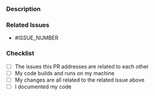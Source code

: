 <!--- IMPORTANT: Fill out all required fields. Otherwise we might close this PR temporarily -->

<!--- IMPORTANT: If this PR addresses multiple unrelated issues, it will be closed until separated. -->

### Description

<!--- REQUIRED: Describe what changed in detail -->

### Related Issues

<!--- REQUIRED: Tag all related issues (e.g. * #123) -->
<!--- If this PR resolves a bug, please specify (e.g. * fix #123) -->
<!--- If this PR implements a new feature, please specify (e.g. * resolve #123) -->
<!--- If this PR addresses multiple issues, these issues must be related to one other -->

* #ISSUE_NUMBER

### Checklist

<!--- Add things that are not yet implemented above -->

- [ ] The issues this PR addresses are related to each other
- [ ] My code builds and runs on my machine
- [ ] My changes are all related to the related issue above
- [ ] I documented my code

<!--- IMPORTANT: Fill out all required fields. Otherwise we might close this PR temporarily -->
